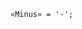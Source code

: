 <!-- This file is generated automatically by infrastructure scripts. Please don't edit by hand. -->

```{ .ebnf .slang-ebnf #Minus }
«Minus» = '-';
```

